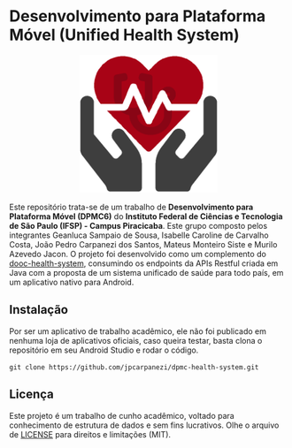 # Desenvolvimento para Plataforma Móvel (Unified Health System)

<p align="center"><img src="https://github.com/jpcarpanezi/dpmc-health-system/blob/master/app/src/main/res/drawable/logo.png" width="250px"></p>

Este repositório trata-se de um trabalho de **Desenvolvimento para Plataforma Móvel (DPMC6)** do **Instituto Federal de Ciências e Tecnologia de São Paulo (IFSP) - Campus Piracicaba**. Este grupo composto pelos integrantes Geanluca Sampaio de Sousa, Isabelle Caroline de Carvalho Costa, João Pedro Carpanezi dos Santos, Mateus Monteiro Siste e Murilo Azevedo Jacon. O projeto foi desenvolvido como um complemento do <a href="https://github.com/jpcarpanezi/dooc-health-system" target="_blank">dooc-health-system</a>, consumindo os endpoints da APIs Restful criada em Java com a proposta de um sistema unificado de saúde para todo país, em um aplicativo nativo para Android.

## Instalação
Por ser um aplicativo de trabalho acadêmico, ele não foi publicado em nenhuma loja de aplicativos oficiais, caso queira testar, basta clona o repositório em seu Android Studio e rodar o código.

```
git clone https://github.com/jpcarpanezi/dpmc-health-system.git
```

## Licença
Este projeto é um trabalho de cunho acadêmico, voltado para conhecimento de estrutura de dados e sem fins lucrativos. Olhe o arquivo de <a href="https://github.com/jpcarpanezi/dpmc-health-system/blob/master/LICENSE" target="_blank">LICENSE</a> para direitos e limitações (MIT).
